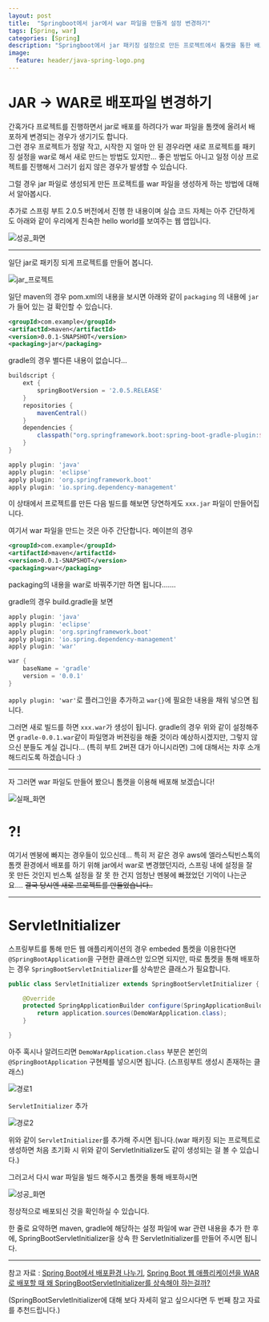 ```yaml
---
layout: post
title:  "Springboot에서 jar에서 war 파일을 만들게 설정 변경하기"
tags: [Spring, war]
categories: [Spring]
description: "Springboot에서 jar 패키징 설정으로 만든 프로젝트에서 톰캣을 통한 배포를 하게 되어 war 파일을 만들 때 설정하는 법에 대해 알아 봅시다."
image:
  feature: header/java-spring-logo.png
---
```


JAR -> WAR로 배포파일 변경하기    
==========  

간혹가다 프로젝트를 진행하면서 jar로 배포를 하려다가 war 파일을 톰캣에 올려서 배포하게 변경되는 경우가 생기기도 합니다.  
그런 경우 프로젝트가 정말 작고, 시작한 지 얼마 안 된 경우라면 새로 프로젝트를 패키징 설정을 war로 해서 새로 만드는 방법도 있지만... 좋은 방법도 아니고 일정 이상 프로젝트를 진행해서 그러기 쉽지 않은 경우가 발생할 수 있습니다.  

그럴 경우 jar 파일로 생성되게 만든 프로젝트를 war 파일을 생성하게 하는 방법에 대해서 알아봅시다.  

추가로 스프링 부트 2.0.5 버전에서 진행 한 내용이며 실습 코드 자체는 아주 간단하게도 아래와 같이 우리에게 친숙한 hello world를 보여주는 웹 앱입니다.

  ![성공_화면](/images/spring/war2.png)  

---

일단 jar로 패키징 되게 프로젝트를 만들어 봅니다.  

  ![jar_프로젝트](/images/spring/war6.png)  

일단 maven의 경우 pom.xml의 내용을 보시면 아래와 같이 `packaging` 의 내용에 `jar` 가 들어 있는 걸 확인할 수 있습니다.

```xml
<groupId>com.example</groupId>
<artifactId>maven</artifactId>
<version>0.0.1-SNAPSHOT</version>
<packaging>jar</packaging>
```  

gradle의 경우 별다른 내용이 없습니다...

```gradle
buildscript {
	ext {
		springBootVersion = '2.0.5.RELEASE'
	}
	repositories {
		mavenCentral()
	}
	dependencies {
		classpath("org.springframework.boot:spring-boot-gradle-plugin:${springBootVersion}")
	}
}

apply plugin: 'java'
apply plugin: 'eclipse'
apply plugin: 'org.springframework.boot'
apply plugin: 'io.spring.dependency-management'
```  

이 상태에서 프로젝트를 만든 다음 빌드를 해보면 당연하게도 `xxx.jar` 파일이 만들어집니다.  

여기서 war 파일을 만드는 것은 아주 간단합니다. 메이븐의 경우  

```xml
<groupId>com.example</groupId>
<artifactId>maven</artifactId>
<version>0.0.1-SNAPSHOT</version>
<packaging>war</packaging>
```  

packaging의 내용을 war로 바꿔주기만 하면 됩니다.......  

gradle의 경우 build.gradle을 보면  

```gradle
apply plugin: 'java'
apply plugin: 'eclipse'
apply plugin: 'org.springframework.boot'
apply plugin: 'io.spring.dependency-management'
apply plugin: 'war'

war {
	baseName = 'gradle'
	version = '0.0.1'
}
```

`apply plugin: 'war'`로 플러그인을 추가하고 `war{}`에 필요한 내용을 채워 넣으면 됩니다.  

그러면 새로 빌드를 하면 `xxx.war`가 생성이 됩니다. gradle의 경우 위와 같이 설정해주면 `gradle-0.0.1.war`같이 파일명과 버젼링을 해줄 것이라 예상하시겠지만, 그렇지 않으신 분들도 계실 겁니다... (특히 부트 2버젼 대가 아니시라면) 그에 대해서는 차후 소개해드리도록 하겠습니다 :)  

---

자 그러면 war 파일도 만들어 봤으니 톰캣을 이용해 배포해 보겠습니다!  

![실패_화면](/images/spring/war1.png)  

# ?!  

여기서 멘붕에 빠지는 경우들이 있으신데... 특히 저 같은 경우 aws에 엘라스틱빈스톡의 톰캣 환경에서 배포를 하기 위해 jar에서 war로 변경했던지라, 스프링 내에 설정을 잘 못 만든 것인지 빈스톡 설정을 잘 못 한 건지 엄청난 멘붕에 빠졌었던 기억이 나는군요.... ~~결국 당시엔 새로 프로젝트를 만들었습니다..~~  

---

ServletInitializer  
====================  

스프링부트를 통해 만든 웹 애플리케이션의 경우 embeded 톰켓을 이용한다면 `@SpringBootApplication`을 구현한 클래스만 있으면 되지만, 따로 톰켓을 통해 배포하는 경우 `SpringBootServletInitializer`를 상속받은 클래스가 필요합니다.  

```java
public class ServletInitializer extends SpringBootServletInitializer {

    @Override
    protected SpringApplicationBuilder configure(SpringApplicationBuilder application) {
        return application.sources(DemoWarApplication.class);
    }

}
```

아주 혹시나 알려드리면 `DemoWarApplication.class` 부분은 본인의 `@SpringBootApplication` 구현체를 넣으시면 됩니다. (스프링부트 생성시 존재하는 클래스)  

![경로1](/images/spring/war4.png)  

`ServletInitializer` 추가  

![경로2](/images/spring/war5.png)  

위와 같이 `ServletInitializer`를 추가해 주시면 됩니다.(war 패키징 되는 프로젝트로 생성하면 처음 초기화 시 위와 같이 ServletInitializer도 같이 생성되는 걸 볼 수 있습니다.)  

그러고서 다시 war 파일을 빌드 해주시고 톰캣을 통해 배포하시면  

![성공_화면](/images/spring/war2.png)  

정상적으로 배포되신 것을 확인하실 수 있습니다.  

한 줄로 요약하면 maven, gradle에 해당하는 설정 파일에 war 관련 내용을 추가 한 후에, SpringBootServletInitializer을 상속 한 ServletInitializer를 만들어 주시면 됩니다.  

---

참고 자료 : [Spring Boot에서 배포환경 나누기](http://yookeun.github.io/java/2017/04/08/springboot-deploy/), [Spring Boot 웹 애플리케이션을 WAR로 배포할 때 왜 SpringBootServletInitializer를 상속해야 하는걸까?](https://medium.com/@SlackBeck/spring-boot-%EC%9B%B9-%EC%95%A0%ED%94%8C%EB%A6%AC%EC%BC%80%EC%9D%B4%EC%85%98%EC%9D%84-war%EB%A1%9C-%EB%B0%B0%ED%8F%AC%ED%95%A0-%EB%95%8C-%EC%99%9C-springbootservletinitializer%EB%A5%BC-%EC%83%81%EC%86%8D%ED%95%B4%EC%95%BC-%ED%95%98%EB%8A%94%EA%B1%B8%EA%B9%8C-a07b6fdfbbde)  

(SpringBootServletInitializer에 대해 보다 자세히 알고 싶으시다면 두 번째 참고 자료를 추천드립니다.)
